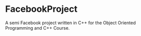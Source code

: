 # FacebookProject
A semi Facebook project written in C++ for the Object Oriented Programming and C++ Course.
